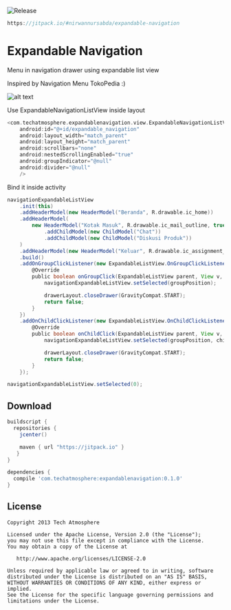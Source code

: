 ![Release](https://jitpack.io/v/nirwannursabda/expandable-navigation.svg)
```groovy
https://jitpack.io/#nirwannursabda/expandable-navigation
```

# Expandable Navigation
Menu in navigation drawer using expandable list view

Inspired by Navigation Menu TokoPedia :)

![alt text](https://raw.githubusercontent.com/nirwannursabda/expandable-navigation/master/image/expandable-navigation.png)

Use ExpandableNavigationListView inside layout

```groovy
<com.techatmosphere.expandablenavigation.view.ExpandableNavigationListView
    android:id="@+id/expandable_navigation"
    android:layout_width="match_parent"
    android:layout_height="match_parent"
    android:scrollbars="none"
    android:nestedScrollingEnabled="true"
    android:groupIndicator="@null"
    android:divider="@null"
    />
```

Bind it inside activity
```groovy
navigationExpandableListView
    .init(this)
    .addHeaderModel(new HeaderModel("Beranda", R.drawable.ic_home))
    .addHeaderModel(
        new HeaderModel("Kotak Masuk", R.drawable.ic_mail_outline, true)
            .addChildModel(new ChildModel("Chat"))
            .addChildModel(new ChildModel("Diskusi Produk"))
    )
    .addHeaderModel(new HeaderModel("Keluar", R.drawable.ic_assignment_return))
    .build()
    .addOnGroupClickListener(new ExpandableListView.OnGroupClickListener() {
        @Override
        public boolean onGroupClick(ExpandableListView parent, View v, int groupPosition, long id) {
            navigationExpandableListView.setSelected(groupPosition);

            drawerLayout.closeDrawer(GravityCompat.START);
            return false;
        }
    })
    .addOnChildClickListener(new ExpandableListView.OnChildClickListener() {
        @Override
        public boolean onChildClick(ExpandableListView parent, View v, int groupPosition, int childPosition, long id) {
            navigationExpandableListView.setSelected(groupPosition, childPosition);

            drawerLayout.closeDrawer(GravityCompat.START);
            return false;
        }
    });

navigationExpandableListView.setSelected(0);
```

Download
--------

```groovy
buildscript {
  repositories {
    jcenter()

    maven { url "https://jitpack.io" }
   }
}
```

```groovy
dependencies {
  compile 'com.techatmosphere:expandablenavigation:0.1.0'
}
```

License
-------

    Copyright 2013 Tech Atmosphere

    Licensed under the Apache License, Version 2.0 (the "License");
    you may not use this file except in compliance with the License.
    You may obtain a copy of the License at

       http://www.apache.org/licenses/LICENSE-2.0

    Unless required by applicable law or agreed to in writing, software
    distributed under the License is distributed on an "AS IS" BASIS,
    WITHOUT WARRANTIES OR CONDITIONS OF ANY KIND, either express or implied.
    See the License for the specific language governing permissions and
    limitations under the License.
